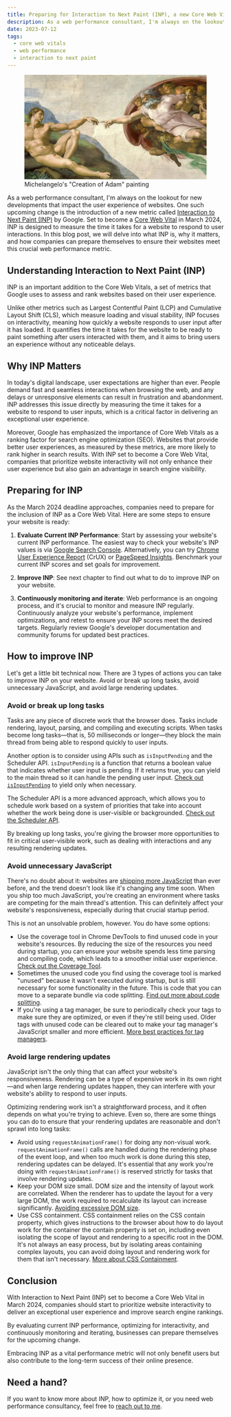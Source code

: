 ```yaml
---
title: Preparing for Interaction to Next Paint (INP), a new Core Web Vital starting March 2024
description: As a web performance consultant, I'm always on the lookout for new developments that impact the user experience of websites. One such upcoming change is the introduction of a new metric called Interaction to Next Paint (INP) by Google. Set to become a Core Web Vital in March 2024, INP is designed to measure the time it takes for a website to respond to user interactions. In this blog post, we will delve into what INP is, why it matters, and how companies can prepare themselves to ensure their websites meet this crucial web performance metric.
date: 2023-07-12
tags:
  - core web vitals
  - web performance
  - interaction to next paint
---
```


<figure>
	<img src="creation-of-adam.webp" alt="Michelangelo's 'Creation of Adam' painting" sizes="648px" loading="eager" fetchpriority="high">
	<figcaption>Michelangelo's "Creation of Adam" painting</figcaption>
</figure>

As a web performance consultant, I'm always on the lookout for new developments that impact the user experience of websites. One such upcoming change is the introduction of a new metric called [Interaction to Next Paint (INP)](https://web.dev/inp/) by Google. Set to become a [Core Web Vital](https://web.dev/cwv/) in March 2024, INP is designed to measure the time it takes for a website to respond to user interactions. In this blog post, we will delve into what INP is, why it matters, and how companies can prepare themselves to ensure their websites meet this crucial web performance metric.

## Understanding Interaction to Next Paint (INP)

INP is an important addition to the Core Web Vitals, a set of metrics that Google uses to assess and rank websites based on their user experience.

Unlike other metrics such as Largest Contentful Paint (LCP) and Cumulative Layout Shift (CLS), which measure loading and visual stability, INP focuses on interactivity, meaning how quickly a website responds to user input after it has loaded. It quantifies the time it takes for the website to be ready to paint something after users interacted with them, and it aims to bring users an experience without any noticeable delays.

## Why INP Matters

In today's digital landscape, user expectations are higher than ever. People demand fast and seamless interactions when browsing the web, and any delays or unresponsive elements can result in frustration and abandonment. INP addresses this issue directly by measuring the time it takes for a website to respond to user inputs, which is a critical factor in delivering an exceptional user experience.

Moreover, Google has emphasized the importance of Core Web Vitals as a ranking factor for search engine optimization (SEO). Websites that provide better user experiences, as measured by these metrics, are more likely to rank higher in search results. With INP set to become a Core Web Vital, companies that prioritize website interactivity will not only enhance their user experience but also gain an advantage in search engine visibility.

## Preparing for INP

As the March 2024 deadline approaches, companies need to prepare for the inclusion of INP as a Core Web Vital. Here are some steps to ensure your website is ready:

1. **Evaluate Current INP Performance**: Start by assessing your website's current INP performance. The easiest way to check your website's INP values is via [Google Search Console](https://search.google.com/search-console/about). Alternatively, you can try [Chrome User Experience Report](https://developer.chrome.com/docs/crux/) (CrUX) or [PageSpeed Insights](https://pagespeed.web.dev/). Benchmark your current INP scores and set goals for improvement.

2. **Improve INP**: See next chapter to find out what to do to improve INP on your website.

3. **Continuously monitoring and iterate**: Web performance is an ongoing process, and it's crucial to monitor and measure INP regularly. Continuously analyze your website's performance, implement optimizations, and retest to ensure your INP scores meet the desired targets. Regularly review Google's developer documentation and community forums for updated best practices.


## How to improve INP

Let's get a little bit technical now. There are 3 types of actions you can take to improve INP on your website. Avoid or break up long tasks, avoid unnecessary JavaScript, and avoid large rendering updates.

### Avoid or break up long tasks

Tasks are any piece of discrete work that the browser does. Tasks include rendering, layout, parsing, and compiling and executing scripts. When tasks become long tasks—that is, 50 milliseconds or longer—they block the main thread from being able to respond quickly to user inputs.

Another option is to consider using APIs such as `isInputPending` and the Scheduler API. `isInputPending` is a function that returns a boolean value that indicates whether user input is pending. If it returns true, you can yield to the main thread so it can handle the pending user input. [Check out `isInputPending`](https://web.dev/optimize-long-tasks/#yield-only-when-necessary) to yield only when necessary.

The Scheduler API is a more advanced approach, which allows you to schedule work based on a system of priorities that take into account whether the work being done is user-visible or backgrounded. [Check out the Scheduler API](https://web.dev/optimize-long-tasks/#a-dedicated-scheduler-api).

By breaking up long tasks, you're giving the browser more opportunities to fit in critical user-visible work, such as dealing with interactions and any resulting rendering updates.

### Avoid unnecessary JavaScript

There's no doubt about it: websites are [shipping more JavaScript](https://almanac.httparchive.org/en/2022/javascript#how-much-javascript-do-we-load) than ever before, and the trend doesn't look like it's changing any time soon. When you ship too much JavaScript, you're creating an environment where tasks are competing for the main thread's attention. This can definitely affect your website's responsiveness, especially during that crucial startup period.

This is not an unsolvable problem, however. You do have some options:

- Use the coverage tool in Chrome DevTools to find unused code in your website's resources. By reducing the size of the resources you need during startup, you can ensure your website spends less time parsing and compiling code, which leads to a smoother initial user experience. [Check out the Coverage Tool](https://developer.chrome.com/docs/devtools/coverage/).
- Sometimes the unused code you find using the coverage tool is marked "unused" because it wasn't executed during startup, but is still necessary for some functionality in the future. This is code that you can move to a separate bundle via code splitting. [Find out more about code splitting](https://web.dev/reduce-javascript-payloads-with-code-splitting/).
- If you're using a tag manager, be sure to periodically check your tags to make sure they are optimized, or even if they're still being used. Older tags with unused code can be cleared out to make your tag manager's JavaScript smaller and more efficient. [More best practices for tag managers](https://web.dev/tag-best-practices/).

### Avoid large rendering updates

JavaScript isn't the only thing that can affect your website's responsiveness. Rendering can be a type of expensive work in its own right—and when large rendering updates happen, they can interfere with your website's ability to respond to user inputs.

Optimizing rendering work isn't a straightforward process, and it often depends on what you're trying to achieve. Even so, there are some things you can do to ensure that your rendering updates are reasonable and don't sprawl into long tasks:

- Avoid using `requestAnimationFrame()` for doing any non-visual work. `requestAnimationFrame()` calls are handled during the rendering phase of the event loop, and when too much work is done during this step, rendering updates can be delayed. It's essential that any work you're doing with `requestAnimationFrame()` is reserved strictly for tasks that involve rendering updates.
- Keep your DOM size small. DOM size and the intensity of layout work are correlated. When the renderer has to update the layout for a very large DOM, the work required to recalculate its layout can increase significantly. [Avoiding excessive DOM size](https://developer.chrome.com/docs/lighthouse/performance/dom-size/).
- Use CSS containment. CSS containment relies on the CSS contain property, which gives instructions to the browser about how to do layout work for the container the contain property is set on, including even isolating the scope of layout and rendering to a specific root in the DOM. It's not always an easy process, but by isolating areas containing complex layouts, you can avoid doing layout and rendering work for them that isn't necessary. [More about CSS Containment](https://developer.mozilla.org/docs/Web/CSS/CSS_Containment).


## Conclusion

With Interaction to Next Paint (INP) set to become a Core Web Vital in March 2024, companies should start to prioritize website interactivity to deliver an exceptional user experience and improve search engine rankings.

By evaluating current INP performance, optimizing for interactivity, and continuously monitoring and iterating, businesses can prepare themselves for the upcoming change.

Embracing INP as a vital performance metric will not only benefit users but also contribute to the long-term success of their online presence.

## Need a hand?

If you want to know more about INP, how to optimize it, or you need web performance consultancy, feel free to [reach out to me](/contact/).

